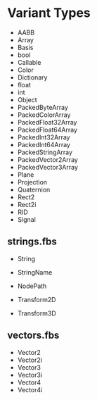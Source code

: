 # Variant Types

 * AABB
 * Array
 * Basis
 * bool
 * Callable
 * Color
 * Dictionary
 * float
 * int
 * Object
 * PackedByteArray
 * PackedColorArray
 * PackedFloat32Array
 * PackedFloat64Array
 * PackedInt32Array
 * PackedInt64Array
 * PackedStringArray
 * PackedVector2Array
 * PackedVector3Array
 * Plane
 * Projection
 * Quaternion
 * Rect2
 * Rect2i
 * RID
 * Signal

## strings.fbs
 * String
 * StringName
 * NodePath

 * Transform2D
 * Transform3D

## vectors.fbs
 * Vector2
 * Vector2i
 * Vector3
 * Vector3i
 * Vector4
 * Vector4i

